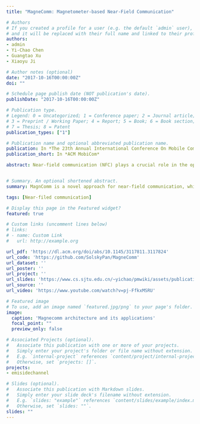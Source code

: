 ```yaml
---
title: "MagneComm: Magnetometer-based Near-Field Communication"

# Authors
# If you created a profile for a user (e.g. the default `admin` user), write the username (folder name) here 
# and it will be replaced with their full name and linked to their profile.
authors:
- admin
- Yi-Chao Chen
- Guangtao Xu
- Xiaoyu Ji

# Author notes (optional)
date: "2017-10-16T00:00:00Z"
doi: ""

# Schedule page publish date (NOT publication's date).
publishDate: "2017-10-16T00:00:00Z"

# Publication type.
# Legend: 0 = Uncategorized; 1 = Conference paper; 2 = Journal article;
# 3 = Preprint / Working Paper; 4 = Report; 5 = Book; 6 = Book section;
# 7 = Thesis; 8 = Patent
publication_types: ["1"]

# Publication name and optional abbreviated publication name.
publication: In *The 23th Annual International Conference On Mobile Computing And Networking*
publication_short: In *ACM MobiCom*

abstract: Near-field communication (NFC) plays a crucial role in the operation of mobile devices to enhance applications such as payment, social networks, private communication, gaming, and etc. Despite of the convenience, existing NFC standards like ISO-13157 require additional hardware (e.g., loop antenna and dedicated chip) and thereby hindering their wide-scale applications. In this work, we seek to propose a novel near-field communication protocol, MagneComm, which utilizes Magnetic Induction (MI) signals emitted from CPUs and captured by magnetometers on mobile devices for communication. Since CPUs and magnetometers are readily available components in mobile devices, MagneComm eliminates the requirement for special hardware and complements existing near-field communication protocols by providing additional bandwidth. We systematically analyze the characteristics of magnetic signals of CPUs and facilitate MagneComm with one-way communication, full-duplex communication, and multi-transmitter schemes in accordance with the hardware availability on devices. We prototype MagneComm on both laptops and smartphones. Extensive evaluation results show that MagneComm achieves up to 110 bps within 10 cm.


# Summary. An optional shortened abstract.
summary: MagnComm is a novel approach for near-field communication, which eliminates the need for dedicated hardware by embedding data stream into the magnetic induction signals of a CPU without affecting the normal function of the device.

tags: [Near-filed communication]

# Display this page in the Featured widget?
featured: true

# Custom links (uncomment lines below)
# links:
# - name: Custom Link
#   url: http://example.org

url_pdf: 'https://dl.acm.org/doi/abs/10.1145/3117811.3117824'
url_code: 'https://github.com/SolskyPan/MagneComm'
url_dataset: ''
url_poster: ''
url_project: ''
url_slides: 'https://www.cs.sjtu.edu.cn/~yichao/pmwiki/assets/publications/mobicom17_pan.pptx'
url_source: ''
url_video: 'https://www.youtube.com/watch?v=pj-FfkxMSRU'

# Featured image
# To use, add an image named `featured.jpg/png` to your page's folder. 
image:
  caption: 'Magnecomm architecture and its applications'
  focal_point: ""
  preview_only: false

# Associated Projects (optional).
#   Associate this publication with one or more of your projects.
#   Simply enter your project's folder or file name without extension.
#   E.g. `internal-project` references `content/project/internal-project/index.md`.
#   Otherwise, set `projects: []`.
projects:
- emisidechannel

# Slides (optional).
#   Associate this publication with Markdown slides.
#   Simply enter your slide deck's filename without extension.
#   E.g. `slides: "example"` references `content/slides/example/index.md`.
#   Otherwise, set `slides: ""`.
slides: ""
---
```


